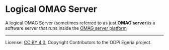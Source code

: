 <!-- SPDX-License-Identifier: CC-BY-4.0 -->
<!-- Copyright Contributors to the ODPi Egeria project. -->

# Logical OMAG Server

A logical OMAG Server (sometimes referred to as just **OMAG server**)is a software server that
runs inside the [OMAG server platform](omag-server-platform.md)




----
License: [CC BY 4.0](https://creativecommons.org/licenses/by/4.0/),
Copyright Contributors to the ODPi Egeria project.